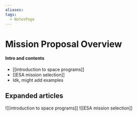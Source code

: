 ```yaml
---
aliases: 
tags:
  - NotesPage
---
```


# Mission Proposal Overview

#### Intro and contents
- [[introduction to space programs]]
- [[ESA mission selection]]
- Idk, might add examples


## Expanded articles

![[introduction to space programs]]
![[ESA mission selection]]